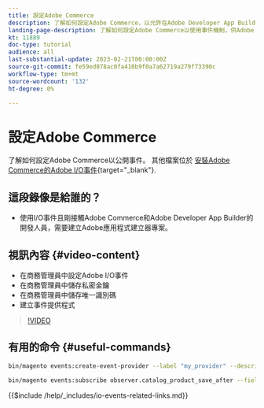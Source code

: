```yaml
---
title: 設定Adobe Commerce
description: 了解如何設定Adobe Commerce，以允許在Adobe Developer App Builder中使用事件。
landing-page-description: 了解如何設定Adobe Commerce以使用事件機制，供Adobe Developer App Builder使用。
kt: 11889
doc-type: tutorial
audience: all
last-substantial-update: 2023-02-21T00:00:00Z
source-git-commit: fe59ed078ac0fa410b9f0a7a62719a279f73390c
workflow-type: tm+mt
source-wordcount: '132'
ht-degree: 0%

---
```



# 設定Adobe Commerce

了解如何設定Adobe Commerce以公開事件。 其他檔案位於 [安裝Adobe Commerce的Adobe I/O事件](https://developer.adobe.com/commerce/events/get-started/installation/){target="_blank"}.

## 這段錄像是給誰的？

* 使用I/O事件且剛接觸Adobe Commerce和Adobe Developer App Builder的開發人員，需要建立Adobe應用程式建立器專案。

## 視訊內容 {#video-content}

* 在商務管理員中設定Adobe I/O事件
* 在商務管理員中儲存私密金鑰
* 在商務管理員中儲存唯一識別碼
* 建立事件提供程式

>[!VIDEO](https://video.tv.adobe.com/v/3415799)

## 有用的命令 {#useful-commands}

```bash
bin/magento events:create-event-provider --label "my_provider" --description "Provides out-of-process extensibility for Adobe Commerce"

bin/magento events:subscribe observer.catalog_product_save_after --fields=name --fields=price
```

{{$include /help/_includes/io-events-related-links.md}}
